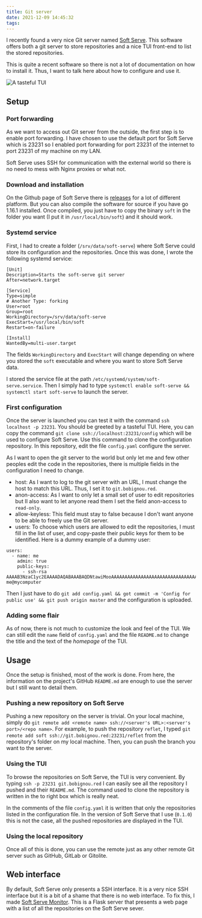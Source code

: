 ```yaml
---
title: Git server
date: 2021-12-09 14:45:32
tags:
---
```

I recently found a very nice Git server named [Soft Serve](https://github.com/charmbracelet/soft-serve). This software offers both a git server to store repositories and a nice TUI front-end to list the stored repositories.

This is quite a recent software so there is not a lot of documentation on how to install it. Thus, I want to talk here about how to configure and use it.

![A tasteful TUI](soft-serve.png)

## Setup

### Port forwarding
As we want to access out Git server from the outside, the first step is to enable port forwarding. I have chosen to use the default port for Soft Serve which is 23231 so I enabled port forwarding for port 23231 of the internet to port 23231 of my machine on my LAN.

Soft Serve uses SSH for communication with the external world so there is no need to mess with Nginx proxies or what not.

### Download and installation
On the Github page of Soft Serve there is [releases](https://github.com/charmbracelet/soft-serve/releases/) for a lot of different platform. But you can also compile the software for source if you have go 1.16.1 installed. Once compiled, you just have to copy the binary `soft` in the folder you want (I put it in `/usr/local/bin/soft`) and it should work.

### Systemd service
First, I had to create a folder (`/srv/data/soft-serve`) where Soft Serve could store its configuration and the repositories. Once this was done, I wrote the following systemd service:
```
[Unit]
Description=Starts the soft-serve git server
After=network.target

[Service]
Type=simple
# Another Type: forking
User=root
Group=root
WorkingDirectory=/srv/data/soft-serve
ExecStart=/usr/local/bin/soft
Restart=on-failure

[Install]
WantedBy=multi-user.target
```

The fields `WorkingDirectory` and `ExecStart` will change depending on where you stored the `soft` executable and where you want to store Soft Serve data.

I stored the service file at the path `/etc/systemd/system/soft-serve.service`. Then I simply had to type `systemctl enable soft-serve && systemctl start soft-serve` to launch the server.

### First configuration
Once the server is launched you can test it with the command `ssh localhost -p 23231`. You should be greeted by a tasteful TUI. Here, you can copy the command `git clone ssh://localhost:23231/config` which will be used to configure Soft Serve. Use this command to clone the configuration repository. In this repository, edit the file `config.yaml` configure the server.

As I want to open the git server to the world but only let me and few other peoples edit the code in the repositories, there is multiple fields in the configuration I need to change.
* host: As I want to log to the git server with an URL, I must change the host to match this URL. Thus, I set it to `git.bobignou.red`.
* anon-access: As I want to only let a small set of user to edit repositories but II also want to let anyone read them I set the field anon-access to `read-only`.
* allow-keyless: This field must stay to false because I don't want anyone to be able to freely use the Git server.
* users: To choose which users are allowed to edit the repositories, I must fill in the list of user, and copy-paste their public keys for them to be identified. Here is a dummy example of a dummy user:
```
users:
  - name: me
    admin: true
    public-keys:
      - ssh-rsa AAAAB3NzaC1yc2EAAAADAQABAAABAQDNtawiMooAAAAAAAAAAAAAAAAAAAAAAAAAAAAAAAAAEGgl2I+ypjHnoGl9cZ6dr59zAgMFSAAAAAAAAAAAAAAAAAAAAAAAAAAAAAAAAAAAAAAAAAAAAAAlbP7vRSaMYNzCcQ4TZOSEaqbgnAT0LAAAAAAAAAAAAAAAAAAAAAAAAAAAAAAAAAAAAAAAAAAAAAAzttUgAfXyX7yktWgo/2F6YLsGY/8CPhlM8WY5GvYeJrsHMl8aDYQQ8XyON1M5FN5PFX4g6G9D70HRIAAAAAAAAAAAAAAAAAAAAAAAAAAAAAAAAAAAAAAAAAAAAAADOh9bdJj3nbJ5Da9BxCTtkY7H me@mycomputer
```

Then I just have to do `git add config.yaml && got commit -m 'Config for public use' && git push origin master` and the configuration is uploaded.

### Adding some flair
As of now, there is not much to customize the look and feel of the TUI. We can still edit the `name` field of `config.yaml` and the file `README.md` to change the title and the text of the _homepage_ of the TUI.

## Usage
Once the setup is finished, most of the work is done. From here, the information on the project's GitHub `README.md` are enough to use the server but I still want to detail them.

### Pushing a new repository on Soft Serve
Pushing a new repository on the server is trivial. On your local machine, simply do `git remote add <remote name> ssh://<server's URL>:<server's port>/<repo name>`. For example, to push the repository `reflet`, I typed `git remote add soft ssh://git.bobignou.red:23231/reflet` from the repository's folder on my local machine. Then, you can push the branch you want to the server.

### Using the TUI
To browse the repositories on Soft Serve, the TUI is very convenient. By typing `ssh -p 23231 git.bobignou.red` I can easily see all the repository I pushed and their `README.md`. The command used to clone the repository is written in the to right box which is really neat.

In the comments of the file `config.yaml` it is written that only the repositories listed in the configuration file. In the version of Soft Serve that I use (`0.1.0`) this is not the case, all the pushed repositories are displayed in the TUI.

### Using the local repository
Once all of this is done, you can use the remote just as any other remote Git server such as GitHub, GitLab or Gitolite.

## Web interface
By default, Soft Serve only presents a SSH interface. It is a very nice SSH interface but it is a bit of a shame that there is no web interface. To fix this, I made [Soft Serve Monitor](https://github.com/Arkaeriit/Soft-Serve_Monitor). This is a Flask server that presents a web page with a list of all the repositories on the Soft Serve sever.


